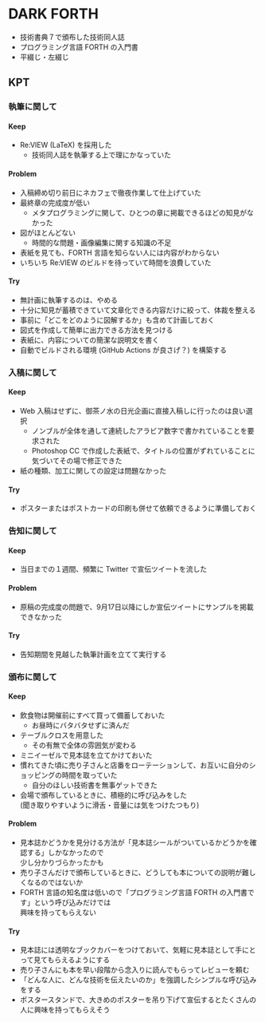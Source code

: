 # DARK FORTH

- 技術書典７で頒布した技術同人誌
- プログラミング言語 FORTH の入門書
- 平綴じ・左綴じ

## KPT

### 執筆に関して

#### Keep

- Re:VIEW (LaTeX) を採用した
  - 技術同人誌を執筆する上で理にかなっていた

#### Problem

- 入稿締め切り前日にネカフェで徹夜作業して仕上げていた
- 最終章の完成度が低い
  - メタプログラミングに関して、ひとつの章に掲載できるほどの知見がなかった
- 図がほとんどない
  - 時間的な問題・画像編集に関する知識の不足
- 表紙を見ても、FORTH 言語を知らない人には内容がわからない
- いちいち Re:VIEW のビルドを待っていて時間を浪費していた

#### Try

- 無計画に執筆するのは、やめる
- 十分に知見が蓄積できていて文章化できる内容だけに絞って、体裁を整える
- 事前に「どこをどのように図解するか」も含めて計画しておく
- 図式を作成して簡単に出力できる方法を見つける
- 表紙に、内容についての簡潔な説明文を書く
- 自動でビルドされる環境 (GitHub Actions が良さげ？) を構築する

### 入稿に関して

#### Keep

- Web 入稿はせずに、御茶ノ水の日光企画に直接入稿しに行ったのは良い選択
  - ノンブルが全体を通して連続したアラビア数字で書かれていることを要求された
  - Photoshop CC で作成した表紙で、タイトルの位置がずれていることに気づいてその場で修正できた
- 紙の種類、加工に関しての設定は問題なかった

#### Try

- ポスターまたはポストカードの印刷も併せて依頼できるように準備しておく

### 告知に関して

#### Keep

- 当日までの１週間、頻繁に Twitter で宣伝ツイートを流した

#### Problem

- 原稿の完成度の問題で、9月17日以降にしか宣伝ツイートにサンプルを掲載できなかった

#### Try

- 告知期間を見越した執筆計画を立てて実行する

### 頒布に関して

#### Keep

- 飲食物は開催前にすべて買って備蓄しておいた
  - お昼時にバタバタせずに済んだ
- テーブルクロスを用意した
  - その有無で全体の雰囲気が変わる
- ミニイーゼルで見本誌を立てかけておいた
- 慣れてきた頃に売り子さんと店番をローテーションして、お互いに自分のショッピングの時間を取っていた
  - 自分のほしい技術書を無事ゲットできた
- 会場で頒布しているときに、積極的に呼び込みをした<br>(聞き取りやすいように滑舌・音量には気をつけたつもり)

#### Problem

- 見本誌かどうかを見分ける方法が「見本誌シールがついているかどうかを確認する」しかなかったので<br>少し分かりづらかったかも
- 売り子さんだけで頒布しているときに、どうしても本についての説明が難しくなるのではないか
- FORTH 言語の知名度は低いので「プログラミング言語 FORTH の入門書です」という呼び込みだけでは<br>興味を持ってもらえない

#### Try

- 見本誌には透明なブックカバーをつけておいて、気軽に見本誌として手にとって見てもらえるようにする
- 売り子さんにも本を早い段階から念入りに読んでもらってレビューを頼む
- 「どんな人に、どんな技術を伝えたいのか」を強調したシンプルな呼び込みをする
- ポスタースタンドで、大きめのポスターを吊り下げて宣伝するとたくさんの人に興味を持ってもらえそう
